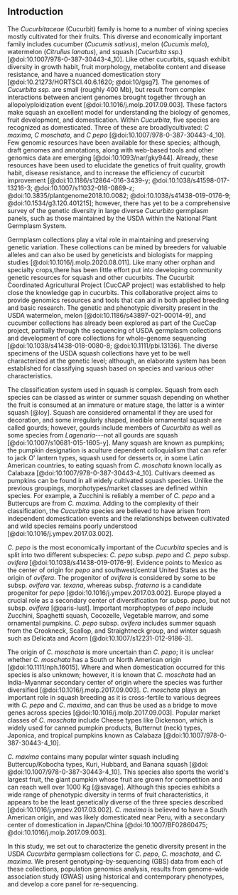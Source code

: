 ## Introduction

The *Cucurbitaceae* (Cucurbit) family is home to a number of vining species 
mostly cultivated for their fruits. 
This diverse and economically important family includes cucumber (*Cucumis sativus*), melon (*Cucumis melo*), watermelon (*Citrullus lanatus*), and squash (*Cucurbita ssp.*)[@doi:10.1007/978-0-387-30443-4_10]. 
Like other cucurbits, squash exhibit diversity in growth habit, fruit morphology, metabolite content and disease resistance, and have a nuanced domestication story [@doi:10.21273/HORTSCI.40.6.1620; @doi:10/gsg7]. 
The genomes of *Cucurbita ssp.* are small (roughly 400 Mb), but result from complex interactions between ancient genomes brought together through an allopolyploidization event [@doi:10.1016/j.molp.2017.09.003]. 
These factors make squash an excellent model for understanding the biology of genomes, fruit development, and domestication.
Within *Cucurbita*, five species are recognized as domesticated. 
Three of these are broadlycultivated: *C maxima*, *C moschata*, and *C pepo* [@doi:10.1007/978-0-387-30443-4_10]. 
Few genomic resources have been available for these species; although, draft genomes and annotations, along with  web-based tools and other genomics data are emerging [@doi:10.1093/nar/gky944]. 
Already, these resources have been used to elucidate the genetics of fruit quality, growth habit, disease resistance, and to increase the efficiency of cucurbit improvement [@doi:10.1186/s12864-016-3439-y; @doi:10.1038/s41598-017-13216-3; @doi:10.1007/s11032-018-0869-z; @doi:10.3835/plantgenome2018.10.0082; @doi:10.1038/s41438-019-0176-9; @doi:10.1534/g3.120.401215]; however, there has yet to be a comprehensive survey of the genetic diversity in large diverse *Cucurbita* germplasm panels, such as those maintained by the USDA within the National Plant Germplasm System.

Germplasm collections play a vital role in maintaining and preserving genetic variation. 
These collections can be mined by breeders for valuable alleles and can also be used by geneticists and biologists for mapping studies [@doi:10.1016/j.molp.2020.08.011]. 
Like many other orphan and specialty crops,there has been little effort put into developing community genetic
resources for squash and other cucurbits.
The Cucurbit Coordinated Agricultural Project (CucCAP project) was established to help close the knowledge gap in cucurbits. 
This collaborative project aims to provide genomics resources and tools that can aid in both applied breeding and basic research. 
The genetic and phenotypic diversity present in the USDA watermelon, melon [@doi:10.1186/s43897-021-00014-9], and cucumber collections has already been explored as part of the CucCap project, partially through the sequencing of USDA germplasm collections and development of core collections for whole-genome sequencing [@doi:10.1038/s41438-018-0080-8; @doi:10.1111/pbi.13136].
The diverse specimens of the USDA squash collections have yet to be well characterized at the genetic level; 
although, an elaborate system has been established for classifying squash based
on species and various other characteristics.
	
The classification system used in squash is complex. 
Squash from each species can be classed as winter or summer squash depending on whether the fruit is consumed at an immature or mature stage, the latter is a winter squash [@loy]. 
Squash are considered ornamental if they are used for decoration, and some irregularly shaped, inedible ornamental squash are called gourds; however, gourds include members of *Cucurbita* as well as some species from *Lagenaria*---not all gourds are squash [@doi:10.1007/s10681-015-1605-y]. 
Many squash are known as pumpkins; the pumpkin designation is aculture dependent colloquialism that can refer to jack O' lantern types, squash used for desserts or, in some Latin American countries, to eating squash from *C. moschata* known locally as Calabaza [@doi:10.1007/978-0-387-30443-4_10]. 
Cultivars deemed as pumpkins can be found in all widely cultivated squash species. 
Unlike the previous groupings, morphotypes/market classes are defined within species.
For example, a Zucchini is reliably a member of *C. pepo* and a Buttercups are from *C. maxima*. 
Adding to the complexity of their classification, the *Cucurbita* species are believed to have arisen from independent domestication events and the relationships between cultivated and wild species remains poorly understood [@doi:10.1016/j.ympev.2017.03.002].
	
*C. pepo* is the most economically important of the *Cucurbita* species and is split into two different subspecies: *C. pepo* subsp. *pepo* and *C. pepo* subsp. *ovifera* [@doi:10.1038/s41438-019-0176-9]. 
Evidence points to Mexico as the center of origin for *pepo* and southwest/central United States as the origin of *ovifera*. The progenitor of *ovifera* is considered by some to be subsp. *ovifera* var. *texana*, whereas subsp. *fraterna* is a candidate progenitor for *pepo* [@doi:10.1016/j.ympev.2017.03.002]. 
Europe played a crucial role as a secondary center of diversification for subsp. *pepo*, but not subsp. *ovifera* [@paris-lust]. 
Important morphoptypes of *pepo* include  Zucchini, Spaghetti squash, Cocozelle, Vegetable marrow, and some ornamental pumpkins.
 *C. pepo* subsp. *ovifera* includes summer squash from the Crookneck, Scallop, and Straightneck group, and winter squash such as Delicata and Acorn [@doi:10.1007/s12231-012-9186-3]. 
	
The origin of *C. moschata* is more uncertain than *C. pepo*; it is unclear whether *C. moschata* has a South or North American origin [@doi:10.1111/nph.16015]. 
Where and when domestication occurred for this species is also unknown; however, it is known that *C. moschata* had an India-Myanmar secondary center of origin where the species was further diversified [@doi:10.1016/j.molp.2017.09.003]. 
*C. moschata* plays an important role in squash breeding as it is cross-fertile to various degrees with *C. pepo* and *C. maxima*, and can thus be used as a bridge to move genes across species [@doi:10.1016/j.molp.2017.09.003]. 
Popular market classes of *C. moschata* include Cheese types like Dickenson, which is widely used 
for canned pumpkin products, Butternut (neck) types, Japonica, and tropical pumpkins known as Calabaza [@doi:10.1007/978-0-387-30443-4_10].
	
*C. maxima* contains many popular winter squash including Buttercup/Kobocha types, Kuri, Hubbard, and Banana squash [@doi: @doi:10.1007/978-0-387-30443-4_10]. 
This species also sports the world's largest fruit, the giant pumpkin whose fruit are grown for competition and can reach well over 1000 Kg [@savage]. 
Although this species exhibits a wide range of phenotypic diversity in terms of fruit characteristics, it appears to be the least genetically diverse of the three species described [@doi:10.1016/j.ympev.2017.03.002].
 *C. maxima* is believed to have a South American origin, and was likely domesticated near Peru, with a secondary center of domestication in Japan/China [@doi:10.1007/BF02860475; @doi:10.1016/j.molp.2017.09.003].

 In this study, we set out to characterize the genetic diversity present in the USDA *Cucurbita* germplasm collections for *C. pepo*, *C. moschata*, and *C. maxima*. 
We present genotyping-by-sequencing (GBS) data from each of these collections, population genomics analysis, results from genome-wide association study (GWAS) using historical and contemporary phenotypes, and develop a core panel for re-sequencing.

